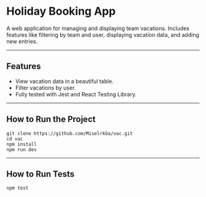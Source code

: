 # Holiday Booking App

A web application for managing and displaying team vacations. Includes features like filtering by team and user, displaying vacation data, and adding new entries.

---

## **Features**

- View vacation data in a beautiful table.
- Filter vacations by user.
- Fully tested with Jest and React Testing Library.

---

## **How to Run the Project**

    git clone https://github.com/Miselrkba/vac.git
    cd vac
    npm install
    npm run dev

---

## **How to Run Tests**

    npm test
